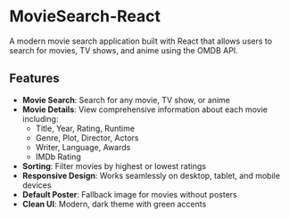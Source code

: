 # MovieSearch-React

A modern movie search application built with React that allows users to search for movies, TV shows, and anime using the OMDB API.

## Features

- **Movie Search**: Search for any movie, TV show, or anime
- **Movie Details**: View comprehensive information about each movie including:
  - Title, Year, Rating, Runtime
  - Genre, Plot, Director, Actors
  - Writer, Language, Awards
  - IMDb Rating
- **Sorting**: Filter movies by highest or lowest ratings
- **Responsive Design**: Works seamlessly on desktop, tablet, and mobile devices
- **Default Poster**: Fallback image for movies without posters
- **Clean UI**: Modern, dark theme with green accents
